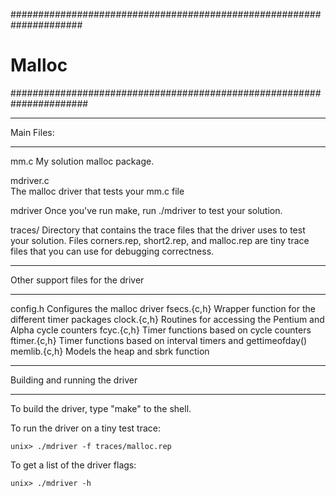 #####################################################################
# Malloc
######################################################################

***********
Main Files:
***********

mm.c
	My solution malloc package.

mdriver.c	
	The malloc driver that tests your mm.c file

mdriver
        Once you've run make, run ./mdriver to test your solution.

traces/
	Directory that contains the trace files that the driver uses
	to test your solution. Files corners.rep, short2.rep, and malloc.rep
	are tiny trace files that you can use for debugging correctness.

**********************************
Other support files for the driver
**********************************

config.h	Configures the malloc driver
fsecs.{c,h}	Wrapper function for the different timer packages
clock.{c,h}	Routines for accessing the Pentium and Alpha cycle counters
fcyc.{c,h}	Timer functions based on cycle counters
ftimer.{c,h}	Timer functions based on interval timers and gettimeofday()
memlib.{c,h}	Models the heap and sbrk function

*******************************
Building and running the driver
*******************************
To build the driver, type "make" to the shell.

To run the driver on a tiny test trace:

	unix> ./mdriver -f traces/malloc.rep

To get a list of the driver flags:

	unix> ./mdriver -h
